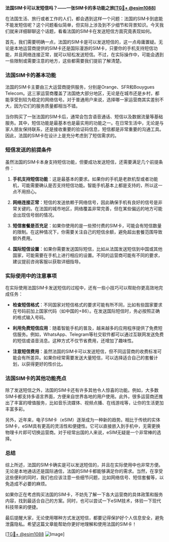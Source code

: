 **法国SIM卡可以发短信吗？——一张SIM卡的多功能之旅[[TG💪+ @esim1088](https://t.me/s/esim1088)]**

在法国生活、旅行或者工作的人们，都会遇到这样一个问题：法国的SIM卡到底能不能发短信呢？这个问题看似简单，但实际上涉及到不少细节和背景知识。今天我们就来详细聊聊这个话题，看看法国的SIM卡在发送短信方面究竟表现如何。

首先，我们需要明确一点，法国的SIM卡是可以发送短信的，这一点毋庸置疑。无论是本地运营商提供的SIM卡还是国际漫游的SIM卡，只要你的手机支持短信功能，并且网络连接正常，就可以轻松发送短信。不过，在实际操作中，可能会遇到一些限制或需要注意的地方，这些都需要我们提前了解清楚。

### 法国SIM卡的基本功能

法国的SIM卡主要由三大运营商提供服务，分别是Orange、SFR和Bouygues Telecom。这三家运营商覆盖了法国绝大部分地区，无论是在城市还是乡村，都能享受到较为稳定的网络信号。对于普通用户来说，选择哪一家运营商其实差别不大，因为它们的服务质量都相当不错。

当你购买了一张法国的SIM卡后，通常会包含语音通话、短信以及数据流量等基础服务。其中，短信功能是最基本也是最实用的功能之一。在日常生活中，无论是与家人朋友保持联系，还是接收重要的验证码信息，短信都是非常重要的沟通工具。因此，法国的SIM卡在设计上是充分考虑到了短信需求的。

### 短信发送的前提条件

虽然法国的SIM卡本身支持短信功能，但要成功发送短信，还需要满足几个前提条件：

1. **手机支持短信功能**：这是最基本的要求。如果你的手机是老款机型或者功能机，可能需要确认是否支持短信功能。智能手机基本上都是支持的，所以这一点不用担心。

2. **网络连接正常**：短信的发送依赖于网络信号，因此确保手机有良好的信号是非常关键的。在法国的城市地区，网络覆盖非常完善，但在某些偏远的地方可能会出现信号弱的情况。

3. **短信套餐是否充足**：如果你使用的是一些预付费的SIM卡，可能会有短信数量的限制。在这种情况下，你需要关注自己的短信余额，避免超出套餐范围导致额外费用。

4. **国际短信设置**：如果你需要发送国际短信，比如从法国发送短信到中国或其他国家，可能需要在手机上进行相应的设置。不同的运营商可能有不同的要求，建议提前咨询客服以获取详细指导。

### 实际使用中的注意事项

在实际使用法国SIM卡发送短信的过程中，还有一些小技巧可以帮助你更高效地完成任务：

- **检查短信格式**：不同国家对短信格式的要求可能有所不同，比如有些国家要求在号码前加上国家代码（如中国的+86）。在发送国际短信时，务必按照正确的格式输入号码。

- **利用免费短信应用**：随着智能手机的普及，越来越多的应用程序提供了免费短信服务。例如，WhatsApp、Telegram等社交软件都可以通过互联网发送免费的短信或语音消息。这种方式不仅节省费用，还增加了趣味性。

- **注意短信费用**：虽然法国的SIM卡可以发送短信，但不同运营商的收费标准可能会有所差异。如果你经常需要发送大量短信，可以选择适合自己的套餐计划，以获得更好的性价比。

### 法国SIM卡的其他功能亮点

除了发送短信之外，法国的SIM卡还有许多其他令人惊喜的功能。例如，大多数SIM卡都支持多语言界面，方便来自世界各地的用户使用。此外，很多运营商还推出了丰富的增值服务，比如音乐流媒体、视频点播、在线游戏等，让你的生活更加丰富多彩。

另外，近年来，电子SIM卡（eSIM）逐渐成为一种新的趋势。相比于传统的实体SIM卡，eSIM具有更高的灵活性和便捷性。它可以直接嵌入到手机中，无需更换物理卡片即可切换运营商。对于经常出国的人来说，eSIM无疑是一个非常棒的选择。

### 总结

综上所述，法国的SIM卡确实是可以发送短信的，并且在实际使用中也非常方便。无论是本地通话还是国际通信，法国的SIM卡都能够满足你的需求。当然，在享受这些便利的同时，我们也应该注意一些细节问题，比如网络信号、短信套餐等，以免造成不必要的麻烦。

如果你正在考虑购买法国的SIM卡，不妨先了解一下各大运营商的具体政策和服务内容，找到最适合自己的方案。同时，也可以尝试一下eSIM技术，体验一下现代科技带来的便捷。

最后提醒大家，无论使用哪种方式发送短信，都要记得保护好个人信息安全，避免泄露隐私。希望这篇文章能帮助你更好地理解和使用法国的SIM卡！

[[TG💪+ @esim1088](https://t.me/s/esim1088) ![Image](https://i.postimg.cc/4NQfJmqS/Snipaste-2025-05-13-00-14-12.png)]